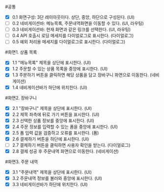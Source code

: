 #공통 

- [x]	0.1 화면구성: 3단 레이아웃이다. 상단, 중앙, 하단으로 구성된다. (UI)
- [ ]	0.2 네비게이션바: 메뉴목록, 주문내역화면을 이동할 수 있다. (UI, 라우팅)
- [ ]	0.3 네비게이션바: 현재 화면과 같은 링크를 선택한다. (UI, 라우팅)
- [ ]	0.4 API 호출시 로딩 메세지를 다이얼로그로 표시한다. (다이얼로그)
- [ ]	0.5 예외 처리용 메세지를 다이얼로그로 표시한다. (다이얼로그)

#화면1. 상품 목록

- [x]	1.1 "메뉴목록" 제목을 상단에 표시한다. (UI)
- [x]	1.2 주문할 수 있는 상품 목록을 중앙에 표시한다. (UI)
- [x]	1.3 주문하기 버튼을 클릭하면 해당 상품을 담고 장바구니 화면으로 이동한다. (네비게이션)
- [x]	1.4 네비게이션바가 하단에 위치한다. (UI)

#화면2. 장바구니

- [x]	2.1 "장바구니" 제목을 상단에 표시한다. (UI)
- [x]	2.2 제목 좌측에 뒤로 가기 버튼을 표시한다. (UI)
- [x]	2.3 선택한 상품 정보를 중앙에 표시한다. (UI)
- [x]	2.4 주문 정보를 입력할 수 있는 폼을 중앙에 표시한다. (UI)
- [x]	2.5 폼 입력 값을 검증하고 오류를 표시한다. (폼)
- [x]	2.6 결제하기 버튼을 하단에 표시한다. (UI)
- [ ]	2.7 결제하기 버튼을 클릭하면 사용자 확인을 받는다. (다이얼로그)
- [x]	2.8 결제 성공 후 주문내역 화면으로 이동한다. (네비게이션)

#화면3. 주문 내역

- [x]	3.1 "주문내역" 제목을 상단에 표시한다. (UI)
- [x]	3.2 주문내역 정보를 불러와 중앙에 표시한다. (UI)
- [x]	3.3 네비게이션바가 하단에 위치한다. (UI)